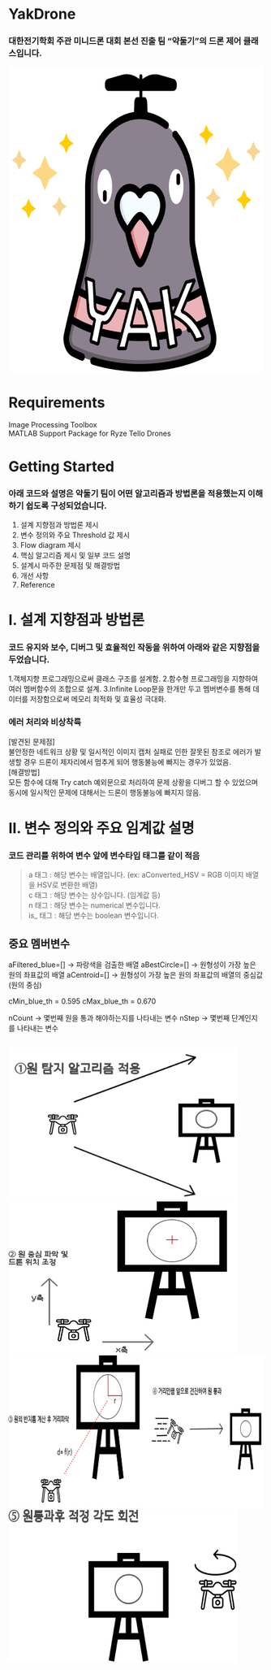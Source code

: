 # YakDrone
 ### 대한전기학회 주관 미니드론 대회 본선 진출 팀 “약둘기”의 드론 제어 클래스입니다.
 <img src="https://github.com/YAKDEEE/YAK_DRONE_TEAM/blob/main/images/NormalYAK.png" width="698px" height="601px" alt="NormalYAK"></img>

# Requirements
Image Processing Toolbox     
MATLAB Support Package for Ryze Tello Drones       
 
# Getting Started
### 아래 코드와 설명은 약둘기 팀이 어떤 알고리즘과 방법론을 적용했는지 이해하기 쉽도록 구성되었습니다.
1. 설계 지향점과 방법론 제시
2. 변수 정의와 주요 Threshold 값 제시
3. Flow diagram 제시
4. 핵심 알고리즘 제시 및 일부 코드 설명
5. 설계시 마주한 문제점 및 해결방법
6. 개선 사항
7. Reference
 

# Ⅰ. 설계 지향점과 방법론 
### 코드 유지와 보수, 디버그 및 효율적인 작동을 위하여 아래와 같은 지향점을 두었습니다.
1.객체지향 프로그래밍으로써 클래스 구조를 설계함.
2.함수형 프로그래밍을 지향하여 여러 멤버함수의 조합으로 설계.
3.Infinite Loop문을 한개만 두고 멤버변수를 통해 데이터를 저장함으로써 메모리 최적화 및 효율성 극대화.

### 에러 처리와 비상착륙
[발견된 문제점]      
불안정한 네트워크 상황 및 일시적인 이미지 캡처 실패로 인한 잘못된 참조로 에러가 발생할 경우 드론이 제자리에서 멈추게 되어 행동불능에 빠지는 경우가 있었음.     
[해결방법]      
모든 함수에 대해 Try catch 예외문으로 처리하여 문제 상황을 디버그 할 수 있었으며 동시에 일시적인 문제에 대해서는 드론이 행동불능에 빠지지 않음. 

     
# Ⅱ. 변수 정의와 주요 임계값 설명
### 코드 관리를 위하여 변수 앞에 변수타입 태그를 같이 적음
> a 태그 : 해당 변수는 배열입니다. (ex: aConverted_HSV = RGB 이미지 배열을 HSV로 변환한 배열)     
> c 태그 : 해당 변수는 상수입니다. (임계값 등)     
> n 태그 : 해당 변수는 numerical 변수입니다.      
> is_ 태그 : 해당 변수는 boolean 변수입니다.        


## 중요 멤버변수
aFiltered_blue=[] → 파랑색을 검출한 배열
aBestCircle=[] → 원형성이 가장 높은 원의 좌표값의 배열
aCentroid=[] →  원형성이 가장 높은 원의 좌표값의 배열의 중심값 (원의 중심)

cMin_blue_th = 0.595
cMax_blue_th = 0.670

nCount → 몇번째 원을 통과 해야하는지를 나타내는  변수 
nStep -> 몇번째 단계인지를 나타내는 변수

## 
<img src="https://github.com/YAKDEEE/YAK_DRONE_TEAM/blob/main/images/circlefind.png" width="450px" height="300px" title="px(픽셀) 크기 설정" alt="RubberDuck"></img><br/>
<img src="https://github.com/YAKDEEE/YAK_DRONE_TEAM/blob/main/images/center.png" width="450px" height="300px" title="px(픽셀) 크기 설정" alt="RubberDuck"></img><br/>
<img src="https://github.com/YAKDEEE/YAK_DRONE_TEAM/blob/main/images/centerfinder.png" width="900px" height="300px" title="px(픽셀) 크기 설정" alt="RubberDuck"></img><br/>
<img src="https://github.com/YAKDEEE/YAK_DRONE_TEAM/blob/main/images/turn.png" width="450px" height="300px" title="px(픽셀) 크기 설정" alt="RubberDuck"></img><br/>
<br/>





